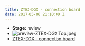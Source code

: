 ```yaml
---
title: ZTEX-DGX - connection board
date: 2017-05-06 21:10:00 Z
---
```


* **Stage:** review
* ![preview-ZTEX-DGX Top.jpeg](/uploads/ZTEX-DGX/preview-ZTEX-DGX%20Top.jpeg)
* [ZTEX-DGX - connection board](/originals/ztex-dgx/)